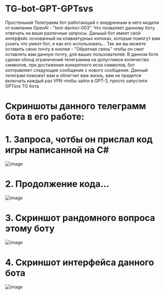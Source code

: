 # TG-bot-GPT-GPTsvs

Простенький Телеграмм бот работающий с внедренным в него модели от компании OpenAI - "text-davinci-003". Что позваляет данному боту отвечать на ваши различные запросы. Даныый бот имеет свой интерфейс основанный на клавиатурных кнпоках, которые помогут вам узнать что умеет бот, и как его использовать... Так же вы можете оставить свою почту в кнопке -  "Обратная связь" чтобы он смог оставлять вам данную почту, для ваших пользователей. В данном боте сделал обход ограничений телеграмма на допустимое количество символов, при достижении конкретного исла символов, бот оотправляет следующие сообщение с нового сообщения.
 Данный телеграм поможет вам и облегчит вам жизнь, вам не придется включать каждый раз VPN чтобы зайти в GPT-3, просто запустити GPTsvs TG бота

# Скриншоты данного телеграмм бота в его работе:

# 1. Запроса, чотбы он прислал код игры написанной на C#
![image](https://user-images.githubusercontent.com/108822198/225916395-ef82d10c-9965-49ba-8781-45c5abf20035.png)

# 2. Продолжение кода...
![image](https://user-images.githubusercontent.com/108822198/225916750-e36d1683-0bdf-4d0d-aaab-068385158f63.png)

# 3. Скриншот рандомного вопроса этому боту
![image](https://user-images.githubusercontent.com/108822198/225917569-7005a59c-ac2f-4b8f-bd37-65b020e9f44f.png)

# 4. Скриншот интерфейса данного бота
![image](https://user-images.githubusercontent.com/108822198/225917831-6cb1d5ed-b622-4419-9647-fc5c35b9aa44.png)
